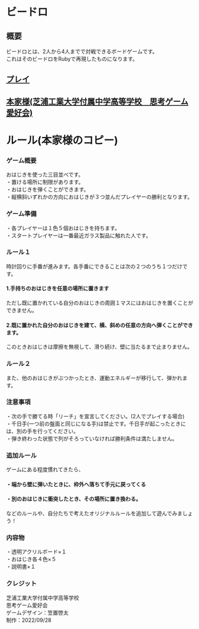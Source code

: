 # ビードロ  
## 概要  
ビードロとは、2人から4人までで対戦できるボードゲームです。  
これはそのビードロをRubyで再現したものになります。   

## [プレイ](https://hayabusa2-1998ky26.github.io/vidro-board-game/)  

## [本家様(芝浦工業大学付属中学高等学校　思考ゲーム愛好会)](https://sites.google.com/shibaurafzk.com/sikouge-mu/home)  

# ルール(本家様のコピー)  
### ゲーム概要  
おはじきを使った三目並べです。  
・置ける場所に制限があります。  
・おはじきを弾くことができます。  
・縦横斜いずれかの方向におはじきが３つ並んだプレイヤーの勝利となります。  

### ゲーム準備  
・各プレイヤーは１色５個おはじきを持ちます。  
・スタートプレイヤーは一番最近ガラス製品に触れた人です。  

### ルール１  
時計回りに手番が進みます。各手番にできることは次の２つのうち１つだけです。  
#### 1.手持ちのおはじきを任意の場所に置きます  
ただし既に置かれている自分のおはじきの周囲１マスにはおはじきを置くことができません。  
#### 2.既に置かれた自分のおはじきを建て、横、斜めの任意の方向へ弾くことができます。  
このときおはじきは摩擦を無視して、滑り続け、壁に当たるまで止まりません。  

### ルール２  
また、他のおはじきがぶつかったとき、運動エネルギーが移行して、弾かれます。  

### 注意事項  
・次の手で勝てる時「リーチ」を宣言してください。(2人でプレイする場合)  
・千日手(一つ前の盤面と同じになる手)は禁止です。千日手が起こったときには、別の手を行ってください。  
・弾き終わった状態で列がそろっていなければ勝利条件は満たしません。  

### 追加ルール  
ゲームにある程度慣れてきたら、  
#### ・端から壁に弾いたときに、枠外へ落ちて手元に戻ってくる  
#### ・別のおはじきに衝突したとき、その場所に置き換わる。  
などのルールや、自分たちで考えたオリジナルルールを追加して遊んでみましょう！  

### 内容物  
・透明アクリルボード×１  
・おはじき各４色×５  
・説明書×１  

### クレジット  
芝浦工業大学付属中学高等学校  
思考ゲーム愛好会  
ゲームデザイン：笠置啓太  
制作：2022/09/28  
